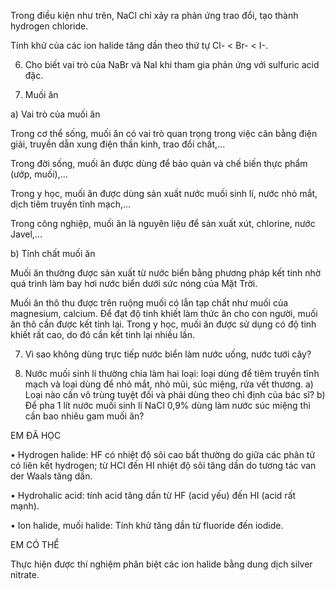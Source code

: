 Trong điều kiện như trên, NaCl chỉ xảy ra phản ứng trao đổi, tạo thành hydrogen chloride.

Tính khử của các ion halide tăng dần theo thứ tự Cl- < Br- < I-.

6. Cho biết vai trò của NaBr và NaI khi tham gia phản ứng với sulfuric acid đặc.

3. Muối ăn

a) Vai trò của muối ăn

Trong cơ thể sống, muối ăn có vai trò quan trọng trong việc cân bằng điện giải, truyền dẫn xung điện thần kinh, trao đổi chất,...

Trong đời sống, muối ăn được dùng để bảo quản và chế biến thực phẩm (ướp, muối),...

Trong y học, muối ăn được dùng sản xuất nước muối sinh lí, nước nhỏ mắt, dịch tiêm truyền tĩnh mạch,...

Trong công nghiệp, muối ăn là nguyên liệu để sản xuất xút, chlorine, nước Javel,...

b) Tính chất muối ăn

Muối ăn thường được sản xuất từ nước biển bằng phương pháp kết tinh nhờ quá trình làm bay hơi nước biển dưới sức nóng của Mặt Trời.

Muối ăn thô thu được trên ruộng muối có lẫn tạp chất như muối của magnesium, calcium. Để đạt độ tinh khiết làm thức ăn cho con người, muối ăn thô cần được kết tinh lại. Trong y học, muối ăn được sử dụng có độ tinh khiết rất cao, do đó cần kết tinh lại nhiều lần.

7. Vì sao không dùng trực tiếp nước biển làm nước uống, nước tưới cây?

8. Nước muối sinh lí thường chia làm hai loại: loại dùng để tiêm truyền tĩnh mạch và loại dùng để nhỏ mắt, nhỏ mũi, súc miệng, rửa vết thương.
a) Loại nào cần vô trùng tuyệt đối và phải dùng theo chỉ định của bác sĩ?
b) Để pha 1 lít nước muối sinh lí NaCl 0,9% dùng làm nước súc miệng thì cần bao nhiêu gam muối ăn?

EM ĐÃ HỌC

• Hydrogen halide: HF có nhiệt độ sôi cao bất thường do giữa các phân tử có liên kết hydrogen; từ HCl đến HI nhiệt độ sôi tăng dần do tương tác van der Waals tăng dần.

• Hydrohalic acid: tính acid tăng dần từ HF (acid yếu) đến HI (acid rất mạnh).

• Ion halide, muối halide: Tính khử tăng dần từ fluoride đến iodide.

EM CÓ THỂ

Thực hiện được thí nghiệm phân biệt các ion halide bằng dung dịch silver nitrate.